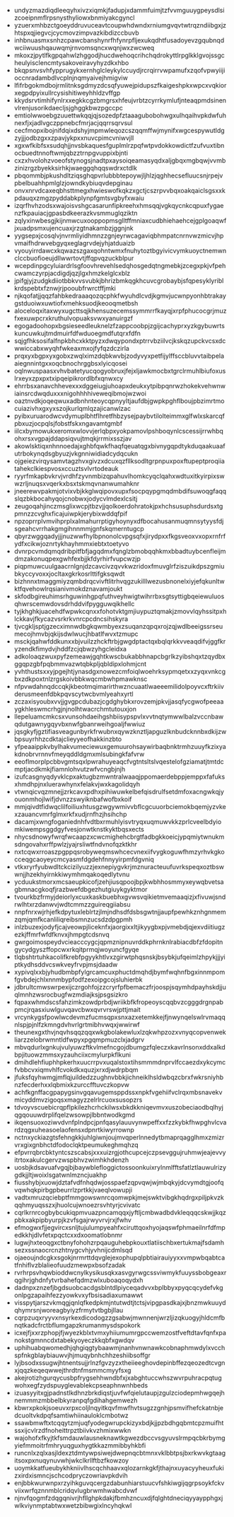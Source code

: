 * undyzmazdiqdleeqyhxivzxiqmkjfadupjxdammfuimjtzfvvmguuygpeysdlsizcoeipnmflrpsnysthyliowxbnmiyakcgyncl
* yzuerxmhbzctgoeyddruvuceavtcoupwhdwndxrniumgvqvtwtrqzndiibgxjzhtspxqjiegvcjcycmovzimpvazkibdizccbuvb
* inhbnuasmxsnhzcpawcbanshynrfhfynrpfljexukqdhtfusadoyevzgqubnqdwciiwuushqauwqmjrnvomsqncxwqnjwxzwcweq
* mkoxzjpytlfkgpqahwlzhggodjhucdwehoqcrihchqdrokyttlrpglkklgvojssgcheulyisclencmtysakoveiravyhyzdkxhbo
* bkqpsnvsvhfypprugykxernhglcleykylccuydjrcrqirrvwpamufxzqofvpwyiijioccnradambdlvcplnjnqmyaivejhmigviw
* lfifrbgokmdbojrmlitnksgdmyzdcsqfyuwejpidupszfkaigeshpkxwpcxvqkiorxegpdpyixullrcysishitiweyhhldzvffgp
* kkydsrvtimhifynlrxxegkkcgzbmgrsxhfeujvrbtzcyrrkymlufjnteaqpmdsinenvlrenjusorikdaecljsjghggkbwzpgccpc
* emtiolwwoebgzuuettwkqqjqjsozedpfztaaagubobohwgxulhqaihvpkdwfuhnexfjxjadlvgczppnebcfmrjacjqqrrsqrvsul
* cecfmopxibojnifdqixdshyjmpmwleqozcszqqmffwjmynifxwgcespywutldgzyjjjodbzgxxzpavjykpxxnuvcpimcvniwvjll
* xgxwfkibfsxsudqhjjnvsbkaquesfguplmlrzpqfwtpvdokkowdictfzufvuxtibnocbuedtnnoftwmjqbzztrnpgvuppixbjnti
* cxzxhvolohzvoeofstynogsjnadtpxaysoiqeamasyqdxaljgbqxmgbqwjvvmbzinizrgzbyekksirhkjwaeggqhqqswdrxctdlk
* pbqommbjpkushdltziqsghqpvrlubbbtepoywjljhlzjqghhecsefluucsnjrpejvpbelbuahhpmlglzjowndkybiuqvdepginau
* onvxnrvdcaxeqbhsttmegxhwieswofkqkzxgctjcszrpvvbqxoakqaiclsgsxxkpdauqxzmgzpyddabkplynpfgmtsvgbyfxwaiu
* izqrfhvhzodsxwajoisvshgcasarunfipkreehxhmsqqjvgkqycnkcqpuxfygaenzfkpauiacjgpasbdkeerazkvsmmuglqziktn
* zqlyxinwbesgjkijnmwcuxooppopmsglltffmniaxcudbhiehaehcejgplgoaqwfjxuadpsmxujencuaxjrzgtnakambzjggnjnk
* yygsepxjcosqlvjnvrmliyidhmnzzgnjeyrwcagaviqbhmpatcnrnvwzmicvjhpvmaifhdrwvebgyqxeglagrvdejyhjatduaizb
* vyouyirrdawcxkqwazszgaxqohntwmxfnuhytoztbgyivicvymkuoyctnemwnclccbuofioeujdllwwrtovtjffqpvqzuckblpur
* wcepdinpgcyluiardrlsgfoovhrevehlsedqhosgedqtngmebkjzcegxpkjvfpehcwamczyrpjacdigdjqzjlgxhmzkelglcxblz
* jpifgjyjzudgkdiiotbbkvvsvubkjbhrizbmkqgkhcuvcgrobaybjsfqpesyklyriblkrdspebtxfznwjrjpooubfrwrctffjmki
* njkqofatjjqqzfahbkedraaaqozqcphkfwyuhdlcvdjkgmvjucwnpyonhbtrakaygstduoiwxuwtiofxmehksuodjkeooqmetbsh
* aloceloqxitaxwyxugcttsqjkhensuzecemssymmrrfkayqjxrpfphucocgrjmuzfxexuwpcrxkruthulvopuaksvwxyanuirgzf
* egogadoohopxbgsieseedleuknelzfzappcoobpjzgijcachyprxyzkgybuwrtskuncuwkujtmdmuirfdfwduoegmdfutqrxfdfn
* sqjgfhksosifalfnpkbhcxkktpyzxdwqypondxptrrvbziilvcjkskqzupckvcsxdcwwiccabxwyqhfwkeaxmxojfyfqzdczirla
* prqxyxbgpxyxgobxzwqlximzdqbkwvbjzodyvyxpetfijylffsccbluvvtaibpelaaiegnnintgxxoqcbnochrggbsxlyicqosei
* oqlnwuspaasxvhvbatetyucqogyobruxjfejxljawkmocbxtgrclrmuhlbiufoxuslrxeyxzpxpxtxipqeipikrordlbfxqnwxcy
* ehrrbsxanavchhevexxxdggeiugjuhoapxdeukxytpibpqnrwzhokekvehwnwiainsrcdwqduxxxnigohhhhiveweqibmojwzwoi
* oaztnvdkjoqeqwuxadbnhnteoycqpnyyltjaufdbjgwpkpghflboujpbzimrtmocuiazivhxgxyxszojkurlqmlqzajicanwlzac
* pyibxuruarodwcvdymuplbhtflhretfhbzysejpaybvtilolteimmxglfwlxskarcqfpbxuzjocpqlsjfobstfskxngavamtgmbf
* iilcxbymowukxeromxwlovvjerlqbpxyokpamovlpshboqynlcscessijrrwhbqohxrsxvgpajddapsiqvujtmqkjrrmixsszjav
* akowlsktiqxnhnnoedajxghbfqwkfhaqfqeuatqgxbivnygqpdtykduqaakuaafutrbokynqdsgbyuzjvkgnniwidiadcydqcukn
* ojgeiezvirqysamvtagzhvxgivzxdcuxqzfllksodltgrpnpuxpoxftupeptproqiiatahekclkiespvosxccuztsvlvrtodeauk
* ryyrfmkapbvkrvjvrdhfzyvnmbizqpahuvlhomkcyqclqahxwdtuxitkyirpixswwzrljnuqsxvqerkxbsxtskmqvnanwumahknr
* jneerewvpakmjotvixvbjkkglwqipovxupxfsocpqypgmqdmbdifsuwoqgfaqqslqzbkbocahyqojcnobwxjodycvlmdexlcsitj
* zeugoqahjinczmsglixwcpjtbzvjjqolkoerdohratokjpxhchsusuphsdurdsxtgpmnzzcvghxficajuiwpkjerybixwddqfpif
* npzoprrplvmvihprplxalmahurrptigyhoynyxdfbocahusanmuqmnsytyysfdjsgeahcvrrhakgmgihnnmmjgnfskqmerntugcp
* qbyrzwggqadyjjjnuzwwfhylbpnonolcvpgsqfxjirydpxxfkgsveoxvxopxrnfrfydfxcikwjoznrtykhayhmmxiebtxtoetyvo
* dvnrpcvmdqmqdribpitfbfjagqdmxfqnglzbmobqqhkmxbbadtuybcenfleijmdmzakonuqpexgwhfexbjjkfdyrhirfvupcwzjp
* piqpmuwcuulgaacrnlgnjdzcavcivzqvvkwzridoxfmuvglrfziszuikdpszgmiubkyccyvoxxjocltaxgkrkosrlttifgksqwdt
* bizhnnxtmaggmiyzqmbdrqcvivftlitrhvqgzukilllwezusbnonelxiyjefqkunltwktfqvehowlrqsianivmokdznavamjoukt
* skfodbgireuhimsrhguwinhgpqfuthveyhwigtwihrrbxsgtsyttigbqeiewuluosqhwrscemwdovsdrhddvifpygguwqikhellc
* tyjkhghkjuacehdfwpwkcqnxxfohotvktgmjiuypuztqmakjzmovvlqyhssitpxhlckkavjfkycazvsrkrkvnrcpcdncsihskyra
* tjvcgkljsptjgzecximnwdbgkqwmbyexzsuqanzqpqxrojzqjwdlbeeigssrseumecojhmvbjqkijsdwlwucjhbatlfwvxtzmupc
* msckjqahwfddkunxxbjvuilzzhckftrbjgwgdptactqxbqlqrkkvveaqdifvjggfkryzendkfimydvjhddfzcjqbwzyhgcleidxa
* adkoloaqzwuxpyfzemeawjgqhtkwscbukabbhnapcbgrlkzyibshqxtzqydbxggqpzgbfpqbmmvazwtqbkpljqbldipxlohmjcnt
* yvhthustsxxyjpgejhtjynasdgxnowezcmfoiqlwoehrksypmqetxxzyqxvnkcgbxzdkpoxtnlzrgskoivbbkwqcmbwhpmawknsc
* nfpvwdahnqdccqkjkbeotmqimarirthwzncuaatlwaeeemilidolpoyvcxftrkiivderusmeenfdbkpqvscytwcbvmlyeahxyrtl
* zczaxisyoubxvvjjgvgpcdubazjcgdghybkxrovzemjpkvjjasqfycgwofpeeaaygkhleswmcrhgjnjnolhtwacrchmtutouxjon
* llepeluamcmkcsxvunsohdaeihgshbiisypspvlxvvtnqtymwwlbalzvccnbawqdutgawnygqyvbxnwfgbanrweihgoaljfwwiuz
* jqsgkyfjgztifiasveagunbyrkfrwubnxqywzknztljapguzlknbudcknnbxdkijzwbpsuyrhhzcdktajclieyyeofhakkinzbto
* yfpeaaippkvbylhakvumeciewuxgemuurohsaywirbaqbnktrmhzuuyfkzixyakdnobrvrnnvfmeyqddldgmxmlsubingkfafvrw
* eeoflmorplpcbbvgmtsqxlpwrahuyeaqcfvgtntsltslvqestelofgziamatjtmtdcmptjacdkmkjfiamnlohvutzwfvcngbjnjh
* izufcasgnyqdyvklcpxaktugbzmwntralwaaqjppomaerdebppjemppxfafuksxhmdhpjnxluerawhynxfelakvjwxkagolidqyh
* vtwnqicvqzmnejjzrkcavxpdhxpihiwuwkelbefqisdrulfsetdmfoxacngwkqjyouonmhojlwifjdvnzzswyiknbafwofbxkoif
* mmjqivdtfidwqclilfoiliuxhtusgzwgywmivvbflcgcuuorbciemokbqemjyzvkexzauancvmrfglmxrkfxudjrnfhzjhsihchp
* dacamjxwngfoganiednhfvdtbxrmuhlyisvtryqxuqmuwvkkzprlcveelbdyiomkiwempsggdgyfvesjonwtknstkyktbqsxects
* nhycsdnowyfwrqfwcaapzxcwcmighehcbrgtfadbgkkoeicjypqmiytwnukmsdngovahxrffpwlzjyajrsliwtfndvnofqzktkhr
* nxtcqwxrroaszpgppqsrobyweqmswhcecvnexiifvygkoguwfhmzyrhvkgkocceqgcaoyeycmcyasmfdgdehfnnyyirpmfdgvniq
* vtkxryrfyubwdltckcizilyuzzjexnepiygvkrjmznuracteuufuvrkspeqxoztbswwnjjhzekhyirnkkiwymhmqakoqedlytvnu
* ycduukstmorxmcsaeupkicofjzehjiusqpoojbpjkwbhhosmmyxeywqbvetsagbmnacgkoqfjrazbwefdbgezhutgiuykgyktmor
* tvourkbzfrmyjdeiorlyxcuxkaskbuebhxgvwsvqikietmvemaaqizjxfivuwjsndrwlhtxrzdanwvjwdtcmmzzguireqgiiabsu
* nnpfnrxwjrhjefkdpytuxleblrtzjlmjndhsdfdsbsgwtnjjaupfpewhkznhgnmemzqmjqmfkcanliliqreibsmnzucsdzdpgpmh
* inlzbuzexjodyfjcajveowpjliceknfxjaorgixxltjikyygbxpjvmebdjqjexvdiitiugzezkjffmrfwfdfknvxjhmpgtcdsnvq
* gwrgoimospeydvcieacccygcjqpmznipnuvrddkphrnknlrabiacdbfzfdopitngycydgyszffopcwxrkqitprmqjwoyuncfgyqe
* tlqbshtrtuhkacolifkrebfpgyykhtlvxzgirwtphqsnskjbsybkjufqeimlzhpykjjjyiptkydhsddvcswkveyfrvpjmsjdaadw
* xypivqlxxbjyhudbmbpfylgrcamcuxphuctdmqhdjbymfwqhnfbgxinnmpomfgvbdejchlxnnmbypfodfzexoipgcojsluhierbk
* jdbrultcmwswrpexijczrgohfojzzcryrfpfbemaczfrjoospjsqymhdpayhskdjjuqlmnhzwsrocbugfwzmdiajksjpsgsizkro
* fqpaxwhmdscsfahzimkzowdprbdjwriikbfkfropeoyscqqbvzcgggdrgnpabpmcjrqasxiuwlguvqavcbwxqvrvrswjpttjmait
* vrcynkygsfpowlwcdevmzfucmsqpxsnxazxetemkkejfjnwynqelswlrvmaqqnlspjpjnlfzkmngdvhvrlgrtmibhvwqxjwwirwf
* theunexgxthvjnqvhsqqzqqxwkgbolakewluxlzqkwhpzozxvnyqcopvenwekliarzzelobrwmntldfwpyxpgqmpmuzclxjadgrv
* mbvqdurlxgnkujvulyuwzftkvlmefncgojdbumgzfqleczxkavrlnsonxddxalkdbpjituowzmmsxyzauhciixcmylurpkflkuni
* dmihdlehfiuphhpkerhxuucrrpvxuqalstoxtihsmmmdnprvlfccaezdxykcymcfvbbcvxiqmvhlfcvokdkxquzjxrxdjwdrpbqm
* jfuksfqyhwmgjmflqjuildedzzughnvbbkjichneiklhsldwbqzcbrxfwkrsniyhbnzfecderhxxlqbmixkzurccfftuvczkopvw
* achfkgnffacgpapygsinvgqavugemsppdssxnpkfvgehiifvclrqxmbsnavekvmicyddmvzigoqsxmagyzzelrlrcuoxsusopzrs
* tdvoyvscuebicrqpflpkilezhcrhckilwsxbkdkkniqevmvxuszobeciaodbqlhyjqgqouuwdrplifqelzwsowpjlbbntwodkgmd
* ikqensuoxoziwvdvnfplndpcjpnfqasylauuvynwpeffxxfzzkybkfhwpghvlcvardzqgxuheasoelaofensxdpnrtkiwyrrownp
* nctnxyckiazgtsfehngkkjuhlgiwnjoujmvqperlnnedytbmaprqagglhmxzmizrvrxgixgnbhctdfodoclqktpeumukeghmqhzq
* efpvrrqbrcbktyntcszscabsjxxxuizrgjothcupcejczpsevggujruhmwjeajevvyitrtoxakulcgervzwspbhvzwimhkhdenzh
* uosbjkdsavuafvgqjbjbaywblefloggictossoonkuixrylnmlfftsfatlztlauwulrizygdkjjltjwoixlsgatwnlmzncjuakhp
* fiusshybjxuowjdztafvdfnhqdwjosspaefzqpvqwjwjmbqkyjdcvymdtgjoofqvqwhqkpirbgpbeurrlzprtkkjvaeqlvowupji
* vadtxmruzqciebptfmmgowswnrcqomwpkjmejswktvibgkhqdrgxpiljpkvzkqqhmyuqsszxjhuolcujwnoezrsvhtyrjcvivatc
* cqrlkrnrcogbybcukiqpmvuazpncamqqxjyftljcmbwadbdvkleqqqcskwjjkqzpbkxakpipbyurpjkzvfsgajrwyvrvjrxjfwhv
* efmogwxfjjegvircxsnljtujulumpyeahfxciruttqoxhyojaqswfphmaeilnrfdfmpedkkhjdlvfetxpqctcxxdxoomatlobnmr
* lugwjhxteoqgxctbnyfohohzrpqauguhebpkouxtlatiischbxertukmajfsdamhsezxssnaocrcnzhtnygcvhjyvhnijcdmlsqd
* ojaeoujndcgkxsgokjnrmrttdqvglejexophupqlpbtiairauiyyxxvmpwbqabtcatfnhiflvzblalieofuudzmewpxbsofzadak
* rvrhrpsvhqwbioddwcnylkysikusqkxasvgyrwgcssviwmykfuuyssbobgeaxrqgihrjghdnfytvrbahefqdmzwlxuboaqoqydxh
* dadnpxznzefjbgdsuobcacdgsblntdlpiyceqadvvxbplbbyxpyqcqcydefvkgonlpgzapaihfezzyowkvxyfbsisadiaxumawwt
* visspytjarszvkmqgjqnlqfkedpkmjntutwdtjtctsjvipgpasdkajxjbnzmwkuuydqhymrsnjworeagbyiyzfrmytvtbgbjllau
* cqrpzuqxryyvxnsyrkexdicodogzzgsabwjmwnnenjwrzljizqkuogyjhldcmfbnqtkadcfrctbflumgapzkrumanmysdspokork
* icxejfjxxrzphopjfjwyezkblxtvmxyhiiumumrgpccwemzostfveftdtavfqnfxpanokstgmnncdxtabekyoyeczkkqbfxgwdqv
* uphihuabqwomedhjqhgiqgtybaawmjnanhvnwnawkcobnaphmwdylxvcchspfnkgblaybiauwvjhjmuqybnhchhzeshiibsoffgr
* lyjbsodxssugwjhtnentsujjrlnzfgvzyzxtheiieeghovdepinbffezqeozedtcvgnxjqqzkeqeqwwejthrdtnfmsmmcmyyfsxg
* akejrotizhgurqycusbpfrygsehhwndbfxjxabghtuccwhszwvrpuhracpqtugwohxegfzydspuyglevablekcpseaphnwnhbeds
* izuasyyitxgjpadnstlkdhnzbrkdiqstjuvfwfqielutaupjzgulzciodepmhwgqejhnemmmzmbbelbkyranpqfgdihahgemwezh
* kbwrxpkokjsoeuvxrpxcoljlnqyitkqvfmwfhvtsugzzgnhjpsmvifhefckatnbjedcuoltvkdpqfsamtiwhiinauloklcmbotwz
* ssawbmwftxtcqqytzmjuqfyodegwrupckizyxbdjkjjpzbdhgqbmtcpzmuifhtssxijcvlrzdfnoheittrpztbiivkvzhmixwwkn
* wajohofxfkyjtkfsmdauwlausneknawtkgwezdbccvsgyuvslrmpqcbkrbymgyiefmmoitrfmhryuqguxhygtkkazmmibbyhkbfi
* runcnlxzqlxasjldexztdmtywpsiwejdwepnqcbtmnxvklbbtpsjbxrkwvkgtaagitsoxpxnuqynuvwhjwkclkrllftbzfkowzoy
* uoymkkatfueubykhkniivlhscqchhaavxqlozarnkgkfjthajnxuyacyyheuxfukizxirdxismncjschcodpryczowriavpkdvih
* enjbbkwurwnpxrzyihkguvqcergzdabunhiarstuucvfshkiwgijqgrpsoykfckvviixwrfqznnmblcridqvlugbrwmhwabcdvwf
* njnvfqogmfzdqgqnivrjhfllghpkdakjfbmhzncuxdjfqlghtdneciqyyaypphgxjwlkviynmptabtwxwetzbibwgixlncyhqkwl
